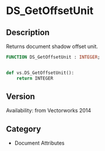 # DS_GetOffsetUnit

## Description
Returns document shadow offset unit.

```pascal
FUNCTION DS_GetOffsetUnit : INTEGER;
```

```python

def vs.DS_GetOffsetUnit():
    return INTEGER
```

## Version
Availability: from Vectorworks 2014
## Category
* Document Attributes


